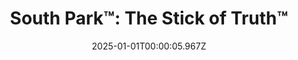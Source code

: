 ---
title: "South Park™: The Stick of Truth™"
id: 213670
date: 2025-01-01T00:00:05.967Z
link: games/steam/recent/south-park-the-stick-of-truth
image: http://media.steampowered.com/steamcommunity/public/images/apps/213670/afad8295902080fb2aedd9aaabb3e21c10eecc85.jpg
playtime_2weeks: 85
playtime_forever: 85
playtime_windows_forever: 0
playtime_mac_forever: 0
playtime_linux_forever: 85
playtime_deck_forever: 85
---